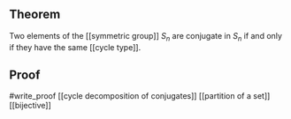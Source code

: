 ## Theorem
Two elements of the [[symmetric group]] $S_n$ are conjugate in $S_n$ if and only if they have the same [[cycle type]].
## Proof
#write_proof [[cycle decomposition of conjugates]] [[partition of a set]] [[bijective]]